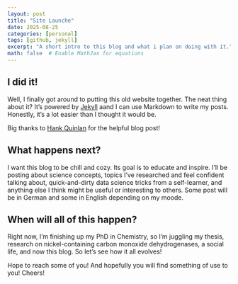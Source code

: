 ```yaml
---
layout: post
title: "Site Launche"
date: 2025-08-25
categories: [personal]
tags: [github, jekyll]
excerpt: "A short intro to this blog and what i plan on doing with it."
math: false  # Enable MathJax for equations
---
```


## I did it!
Well, I finally got around to putting this old website together. The neat thing about it? It’s powered by [Jekyll](http://jekyllrb.com) aand I can use Markdown to write my posts. Honestly, it’s a lot easier than I thought it would be.

Big thanks to [Hank Quinlan](https://jmcglone.com/guides/github-pages/) for the helpful blog post!

## What happens next?
I want this blog to be chill and cozy. Its goal is to educate and inspire. I’ll be posting about science concepts, topics I’ve researched and feel confident talking about, quick-and-dirty data science tricks from a self-learner, and anything else I think might be useful or interesting to others. Some post will be in German and some in English depending on my moode.

## When will all of this happen?
Right now, I’m finishing up my PhD in Chemistry, so I’m juggling my thesis, research on nickel-containing carbon monoxide dehydrogenases, a social life, and now this blog. So let’s see how it all evolves!

Hope to reach some of you! And hopefully you will find something of use to you! Cheers!
